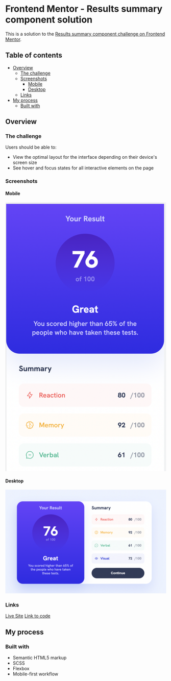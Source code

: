 # Frontend Mentor - Results summary component solution<!-- omit in toc -->

This is a solution to the [Results summary component challenge on Frontend Mentor](https://www.frontendmentor.io/challenges/results-summary-component-CE_K6s0maV).

## Table of contents<!-- omit in toc -->

- [Overview](#overview)
  - [The challenge](#the-challenge)
  - [Screenshots](#screenshots)
    - [Mobile](#mobile)
    - [Desktop](#desktop)
  - [Links](#links)
- [My process](#my-process)
  - [Built with](#built-with)

## Overview

### The challenge

Users should be able to:

- View the optimal layout for the interface depending on their device's screen size
- See hover and focus states for all interactive elements on the page

### Screenshots

#### Mobile

![final mobile results summary component screenshot](design/final-mobile.png)

#### Desktop

![final desktop results summary component screenshot](design/final-desktop.png)

### Links

[Live Site](https://jw-results-summary-component-solution.netlify.app/)
[Link to code](https://github.com/jdwilkin4/frontend-mentor-monorepo-challenges/tree/main/results-summary-component)

## My process

### Built with

- Semantic HTML5 markup
- SCSS
- Flexbox
- Mobile-first workflow
